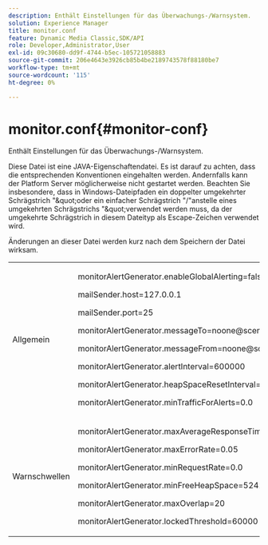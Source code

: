 ```yaml
---
description: Enthält Einstellungen für das Überwachungs-/Warnsystem.
solution: Experience Manager
title: monitor.conf
feature: Dynamic Media Classic,SDK/API
role: Developer,Administrator,User
exl-id: 09c30680-dd9f-4744-b5ec-105721058883
source-git-commit: 206e4643e3926cb85b4be2189743578f88180be7
workflow-type: tm+mt
source-wordcount: '115'
ht-degree: 0%

---
```


# monitor.conf{#monitor-conf}

Enthält Einstellungen für das Überwachungs-/Warnsystem.

Diese Datei ist eine JAVA-Eigenschaftendatei. Es ist darauf zu achten, dass die entsprechenden Konventionen eingehalten werden. Andernfalls kann der Platform Server möglicherweise nicht gestartet werden. Beachten Sie insbesondere, dass in Windows-Dateipfaden ein doppelter umgekehrter Schrägstrich &quot;\&quot;oder ein einfacher Schrägstrich &quot;/&quot;anstelle eines umgekehrten Schrägstrichs &quot;\&quot;verwendet werden muss, da der umgekehrte Schrägstrich in diesem Dateityp als Escape-Zeichen verwendet wird.

Änderungen an dieser Datei werden kurz nach dem Speichern der Datei wirksam.

<table id="simpletable_91557E1162FF4FEC8BE1722D6656CFEE"> 
 <tr class="strow"> 
  <td class="stentry"> <p>Allgemein </p> </td> 
  <td class="stentry"> <p> <span class="codeph"> monitorAlertGenerator.enableGlobalAlerting=false  </span> </p> <p> <span class="codeph"> mailSender.host=127.0.0.1  </span> </p> <p> <span class="codeph"> mailSender.port=25  </span> </p> <p> <span class="codeph"> monitorAlertGenerator.messageTo=noone@scene7.com  </span> </p> <p> <span class="codeph"> monitorAlertGenerator.messageFrom=noone@scene7.com  </span> </p> <p> <span class="codeph"> monitorAlertGenerator.alertInterval=600000  </span> </p> <p> <span class="codeph"> monitorAlertGenerator.heapSpaceResetInterval=600000  </span> </p> <p> <span class="codeph"> monitorAlertGenerator.minTrafficForAlerts=0.0  </span> </p> </td> 
 </tr> 
 <tr class="strow"> 
  <td class="stentry"> <p>Warnschwellen </p> </td> 
  <td class="stentry"> <p> monitorAlertGenerator.maxAverageResponseTime=200 </p> <p> monitorAlertGenerator.maxErrorRate=0.05 </p> <p> monitorAlertGenerator.minRequestRate=0.0 </p> <p> monitorAlertGenerator.minFreeHeapSpace=52428800 </p> <p> monitorAlertGenerator.maxOverlap=20 </p> <p> monitorAlertGenerator.lockedThreshold=60000 </p> </td> 
 </tr> 
</table>
